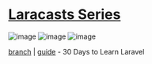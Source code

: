 # [Laracasts Series](https://laracasts.com/series)

![image](https://img.shields.io/badge/PHP-777BB4?style=for-the-badge&logo=php&logoColor=white)
![image](https://img.shields.io/badge/Laravel-FF2D20?style=for-the-badge&logo=laravel&logoColor=white)
![image](https://img.shields.io/badge/Sqlite-003B57?style=for-the-badge&logo=sqlite&logoColor=white)

[branch](https://github.com/andrewschiozo/laracasts/tree/30-days-to-learn-laravel) | [guide](https://laracasts.com/series/30-days-to-learn-laravel-11) - 30 Days to Learn Laravel